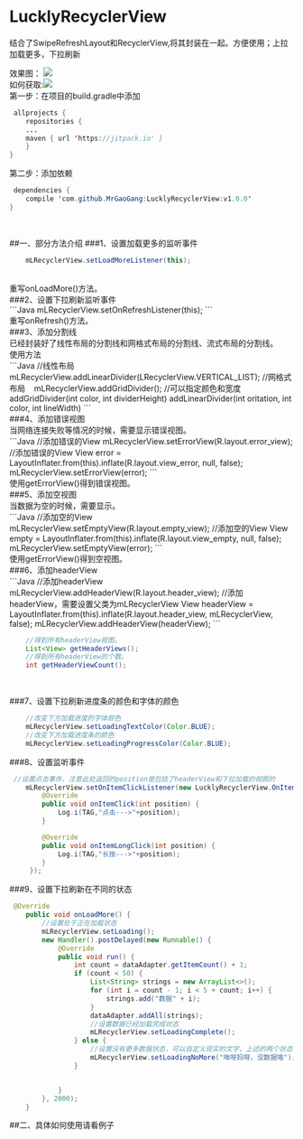 ﻿# LucklyRecyclerView
结合了SwipeRefreshLayout和RecyclerView,将其封装在一起。方便使用；上拉加载更多，下拉刷新

效果图：
![](https://github.com/MrGaoGang/LucklyRecyclerView/blob/master/images/main.gif) 
<br>
如何获取:[![](https://jitpack.io/v/MrGaoGang/LucklyRecyclerView.svg)](https://jitpack.io/#MrGaoGang/LucklyRecyclerView)<br>
第一步：在项目的build.gradle中添加<br>
```Java
 allprojects {
	repositories {
	...
	maven { url 'https://jitpack.io' }
	}
}
```
第二步：添加依赖<br>
```Java
 dependencies {
	compile 'com.github.MrGaoGang:LucklyRecyclerView:v1.0.0'
}
```
<br>

##一、部分方法介绍
###1、设置加载更多的监听事件<br>
```Java
	mLRecyclerView.setLoadMoreListener(this);
```
<br>
重写onLoadMore()方法。
<br>
###2、设置下拉刷新监听事件<br>
```Java
	mLRecyclerView.setOnRefreshListener(this);
```
<br>
重写onRefresh()方法。
<br>
###3、添加分割线<br>
	已经封装好了线性布局的分割线和网格式布局的分割线、流式布局的分割线。<br>
使用方法<br>
```Java
	//线性布局
 	mLRecyclerView.addLinearDivider(LRecyclerView.VERTICAL_LIST);
	//网格式布局
    mLRecyclerView.addGridDivider();
	//可以指定颜色和宽度
	addGridDivider(int color, int dividerHeight)
	addLinearDivider(int oritation, int color, int lineWidth)
```
<br>
###4、添加错误视图<br>
	当网络连接失败等情况的时候，需要显示错误视图。<br>
```Java
	//添加错误的View
    mLRecyclerView.setErrorView(R.layout.error_view);
	//添加错误的View
	View error = LayoutInflater.from(this).inflate(R.layout.view_error, null, false);
    mLRecyclerView.setErrorView(error);
```
<br>
使用getErrorView()得到错误视图。<br>
###5、添加空视图<br>
	当数据为空的时候，需要显示。<br>
```Java
	//添加空的View
    mLRecyclerView.setEmptyView(R.layout.empty_view);
	//添加空的View
	View empty = LayoutInflater.from(this).inflate(R.layout.view_empty, null, false);
    mLRecyclerView.setEmptyView(error);
```
<br>
使用getErrorView()得到空视图。<br>
###6、添加headerView<br>
```Java
	//添加headerView
    mLRecyclerView.addHeaderView(R.layout.header_view);
	//添加headerView，需要设置父类为mLRecyclerView
	View headerView = LayoutInflater.from(this).inflate(R.layout.header_view, mLRecyclerView, false);
    mLRecyclerView.addHeaderView(headerView);
```
<br>

```Java
	//得到所有headerView视图。
	List<View> getHeaderViews();
	//得到所有headerView的个数。
	int getHeaderViewCount();
```
<br>

###7、设置下拉刷新进度条的颜色和字体的颜色<br>
```Java
	//改变下方加载进度的字体颜色
	mLRecyclerView.setLoadingTextColor(Color.BLUE);
	//改变下方加载进度条的颜色
	mLRecyclerView.setLoadingProgressColor(Color.BLUE);
```
###8、设置监听事件<br>
```Java
 //设置点击事件，注意此处返回的position是包括了headerView和下拉加载的视图的
	mLRecyclerView.setOnItemClickListener(new LucklyRecyclerView.OnItemClickListener() {
        @Override
        public void onItemClick(int position) {
            Log.i(TAG,"点击--->"+position);
        }

        @Override
        public void onItemLongClick(int position) {
            Log.i(TAG,"长按--->"+position);
        }
	 });
```

###9、设置下拉刷新在不同的状态<br>
```Java
 @Override
    public void onLoadMore() {
        //设置处于正在加载状态
        mLRecyclerView.setLoading();
        new Handler().postDelayed(new Runnable() {
            @Override
            public void run() {
                int count = dataAdapter.getItemCount() + 1;
                if (count < 50) {
                    List<String> strings = new ArrayList<>();
                    for (int i = count - 1; i < 5 + count; i++) {
                        strings.add("数据" + i);
                    }
                    dataAdapter.addAll(strings);
                    //设置数据已经加载完成状态
                    mLRecyclerView.setLoadingComplete();
                } else {
                    //设置没有更多数据状态，可以自定义现实的文字，上述的两个状态也都可以自定义文字
                    mLRecyclerView.setLoadingNoMore("唉呀妈呀，没数据咯");
                }


            }
        }, 2000);
    }
```

##二、具体如何使用请看例子
